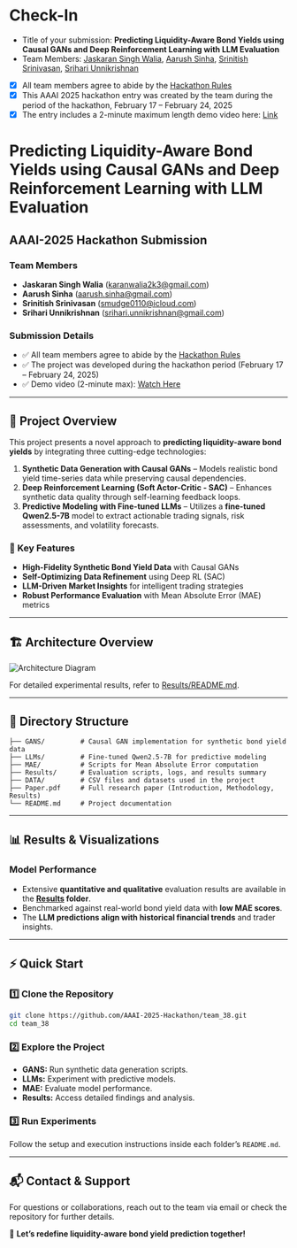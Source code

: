 # Check-In

- Title of your submission: **Predicting Liquidity-Aware Bond Yields using Causal GANs and Deep Reinforcement Learning with LLM Evaluation**
- Team Members: [Jaskaran Singh Walia](karanwalia2k3@gmail.com), [Aarush Sinha](aarush.sinha@gmail.com), [Srinitish Srinivasan](smudge0110@icloud.com), [Srihari Unnikrishnan](srihari.unnikrishnan@gmail)
- [x] All team members agree to abide by the [Hackathon Rules](https://aaai.org/conference/aaai/aaai-25/hackathon/)
- [x] This AAAI 2025 hackathon entry was created by the team during the period of the hackathon, February 17 – February 24, 2025
- [x] The entry includes a 2-minute maximum length demo video here: [Link](https://your-link.com) 

# Predicting Liquidity-Aware Bond Yields using Causal GANs and Deep Reinforcement Learning with LLM Evaluation

## AAAI-2025 Hackathon Submission

### Team Members
- **Jaskaran Singh Walia** ([karanwalia2k3@gmail.com](mailto:karanwalia2k3@gmail.com))
- **Aarush Sinha** ([aarush.sinha@gmail.com](mailto:aarush.sinha@gmail.com))
- **Srinitish Srinivasan** ([smudge0110@icloud.com](mailto:smudge0110@icloud.com))
- **Srihari Unnikrishnan** ([srihari.unnikrishnan@gmail.com](mailto:srihari.unnikrishnan@gmail.com))

### Submission Details
- ✅ All team members agree to abide by the [Hackathon Rules](https://aaai.org/conference/aaai/aaai-25/hackathon/)
- ✅ The project was developed during the hackathon period (February 17 – February 24, 2025)
- ✅ Demo video (2-minute max): [Watch Here](https://your-link.com)

---

## 🚀 Project Overview

This project presents a novel approach to **predicting liquidity-aware bond yields** by integrating three cutting-edge technologies:

1. **Synthetic Data Generation with Causal GANs** – Models realistic bond yield time-series data while preserving causal dependencies.
2. **Deep Reinforcement Learning (Soft Actor-Critic - SAC)** – Enhances synthetic data quality through self-learning feedback loops.
3. **Predictive Modeling with Fine-tuned LLMs** – Utilizes a **fine-tuned Qwen2.5-7B** model to extract actionable trading signals, risk assessments, and volatility forecasts.

### 📌 Key Features
- **High-Fidelity Synthetic Bond Yield Data** with Causal GANs
- **Self-Optimizing Data Refinement** using Deep RL (SAC)
- **LLM-Driven Market Insights** for intelligent trading strategies
- **Robust Performance Evaluation** with Mean Absolute Error (MAE) metrics

---

## 🏗️ Architecture Overview

![Architecture Diagram](https://github.com/user-attachments/assets/8a072a33-0a26-4b7a-8466-d5b3e68dc628)

For detailed experimental results, refer to [Results/README.md](Results/README.md).

---

## 📂 Directory Structure

```
├── GANS/         # Causal GAN implementation for synthetic bond yield data
├── LLMs/         # Fine-tuned Qwen2.5-7B for predictive modeling
├── MAE/          # Scripts for Mean Absolute Error computation
├── Results/      # Evaluation scripts, logs, and results summary
├── DATA/         # CSV files and datasets used in the project
├── Paper.pdf     # Full research paper (Introduction, Methodology, Results)
└── README.md     # Project documentation
```

---

## 📊 Results & Visualizations

### Model Performance

- Extensive **quantitative and qualitative** evaluation results are available in the **[Results](Results/readme.md) folder**.
- Benchmarked against real-world bond yield data with **low MAE scores**.
- The **LLM predictions align with historical financial trends** and trader insights.

---

## ⚡ Quick Start

### 1️⃣ Clone the Repository
```bash
git clone https://github.com/AAAI-2025-Hackathon/team_38.git
cd team_38
```

### 2️⃣ Explore the Project
- **GANS:** Run synthetic data generation scripts.
- **LLMs:** Experiment with predictive models.
- **MAE:** Evaluate model performance.
- **Results:** Access detailed findings and analysis.

### 3️⃣ Run Experiments
Follow the setup and execution instructions inside each folder’s `README.md`.

---

## 📬 Contact & Support
For questions or collaborations, reach out to the team via email or check the repository for further details.

🚀 **Let’s redefine liquidity-aware bond yield prediction together!**